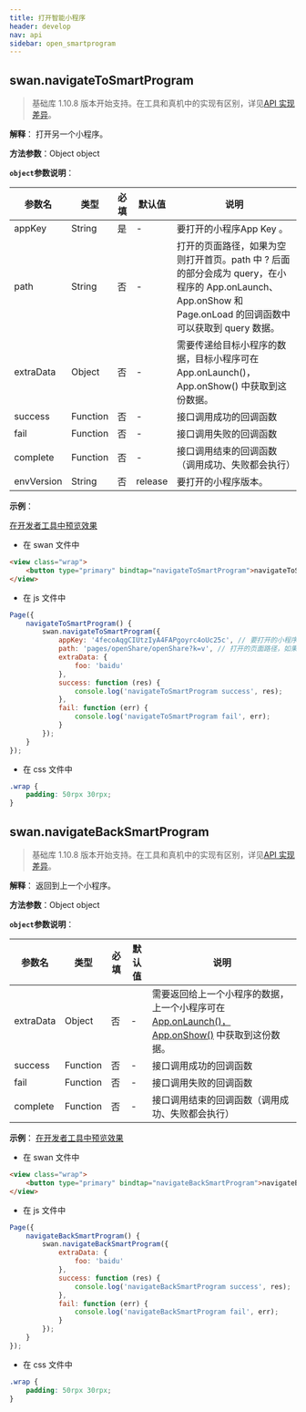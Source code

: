 ```yaml
---
title: 打开智能小程序
header: develop
nav: api
sidebar: open_smartprogram
---
```


## swan.navigateToSmartProgram

> 基础库 1.10.8 版本开始支持。在工具和真机中的实现有区别，详见[API 实现差异](https://smartprogram.baidu.com/docs/develop/devtools/diff/)。

**解释**： 打开另一个小程序。

**方法参数**：Object object

**`object`参数说明**：

|参数名 |类型  |必填 | 默认值 |说明|
|---- | ---- | ---- | ----|----|
|appKey | String | 是 | -| 要打开的小程序App Key 。|
|path | String | 否 | -| 打开的页面路径，如果为空则打开首页。path 中 ? 后面的部分会成为 query，在小程序的 App.onLaunch、App.onShow 和 Page.onLoad 的回调函数中可以获取到 query 数据。|
|extraData | Object | 否 | -| 需要传递给目标小程序的数据，目标小程序可在 App.onLaunch()，App.onShow() 中获取到这份数据。|
|success | Function |  否  | -| 接口调用成功的回调函数|
|fail   | Function  |  否  | -| 接口调用失败的回调函数|
|complete  |  Function  |  否 | -|  接口调用结束的回调函数（调用成功、失败都会执行）|
|envVersion	|String	|否|release|	要打开的小程序版本。|

**示例**：

<a href="swanide://fragment/08bcf5aff52ed378f39c8112eb3d4a051559044193460" title="在开发者工具中预览效果" target="_self">在开发者工具中预览效果</a>

* 在 swan 文件中

```html
<view class="wrap">
    <button type="primary" bindtap="navigateToSmartProgram">navigateToSmartProgram</button>
</view>
```

* 在 js 文件中

```js
Page({
    navigateToSmartProgram() {
        swan.navigateToSmartProgram({
            appKey: '4fecoAqgCIUtzIyA4FAPgoyrc4oUc25c', // 要打开的小程序 App Key
            path: 'pages/openShare/openShare?k=v', // 打开的页面路径，如果为空则打开首页
            extraData: {
                foo: 'baidu'
            },
            success: function (res) {
                console.log('navigateToSmartProgram success', res);
            },
            fail: function (err) {
                console.log('navigateToSmartProgram fail', err);
            }
        });
    }
});
```
* 在 css 文件中

```css
.wrap {
    padding: 50rpx 30rpx;
}
```
<!-- #### 错误码
**Andriod**
|错误码|说明|
|--|--|
|201|解析失败，请检查调起协议是否合法。|
|202|解析失败，请检查参数是否正确。|
|402|安全性检查：访问控制校验失败。|
|501|网络错误|
|1001|执行失败|
**iOS**
|错误码|说明|
|--|--|
|202|解析失败，请检查参数是否正确。|
|402|访问控制校验失败| -->

## swan.navigateBackSmartProgram

>  基础库 1.10.8 版本开始支持。在工具和真机中的实现有区别，详见[API 实现差异](https://smartprogram.baidu.com/docs/develop/devtools/diff/)。

**解释**： 返回到上一个小程序。

**方法参数**：Object object

**`object`参数说明**：

|参数名 |类型  |必填 | 默认值 |说明|
|---- | ---- | ---- | ----|----|
|extraData | Object | 否 | -| 需要返回给上一个小程序的数据，上一个小程序可在 [App.onLaunch()，App.onShow()](http://smartprogram.baidu.com/docs/develop/framework/app_service_register/) 中获取到这份数据。|
|success | Function |  否  | -| 接口调用成功的回调函数|
|fail   | Function  |  否  | -| 接口调用失败的回调函数|
|complete  |  Function  |  否 | -|  接口调用结束的回调函数（调用成功、失败都会执行）|

**示例**：
<a href="swanide://fragment/df2bcb7ca1229b466e859bc1a40c21091559044133015" title="在开发者工具中预览效果" target="_self">在开发者工具中预览效果</a>

* 在 swan 文件中

```html
<view class="wrap">
    <button type="primary" bindtap="navigateBackSmartProgram">navigateBackSmartProgram</button>
</view>
```

* 在 js 文件中

```js
Page({
    navigateBackSmartProgram() {
        swan.navigateBackSmartProgram({
            extraData: {
                foo: 'baidu'
            },
            success: function (res) {
                console.log('navigateBackSmartProgram success', res);
            },
            fail: function (err) {
                console.log('navigateBackSmartProgram fail', err);
            }
        });
    }
});
```
* 在 css 文件中

```css
.wrap {
    padding: 50rpx 30rpx;
}
```
